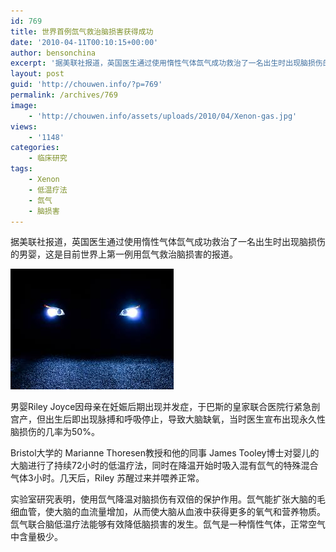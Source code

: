 ```yaml
---
id: 769
title: 世界首例氙气救治脑损害获得成功
date: '2010-04-11T00:10:15+00:00'
author: bensonchina
excerpt: '据美联社报道，英国医生通过使用惰性气体氙气成功救治了一名出生时出现脑损伤的男婴，这是目前世界上第一例用氙气救治脑损害的报道。男婴Riley Joyce因母亲在云生后期出现并发症，于巴斯的皇家联合医院行紧急剖宫产，但出生后即出现脉搏和呼吸停止，导致大脑缺氧，当时医生宣布出现永久性脑损伤的几率为50%。'
layout: post
guid: 'http://chouwen.info/?p=769'
permalink: /archives/769
image:
    - 'http://chouwen.info/assets/uploads/2010/04/Xenon-gas.jpg'
views:
    - '1148'
categories:
    - 临床研究
tags:
    - Xenon
    - 低温疗法
    - 氙气
    - 脑损害
---
```


据美联社报道，英国医生通过使用惰性气体氙气成功救治了一名出生时出现脑损伤的男婴，这是目前世界上第一例用氙气救治脑损害的报道。

![](/assets/uploads/2010/04/下载-2.jpg)

男婴Riley Joyce因母亲在妊娠后期出现并发症，于巴斯的皇家联合医院行紧急剖宫产，但出生后即出现脉搏和呼吸停止，导致大脑缺氧，当时医生宣布出现永久性脑损伤的几率为50%。

Bristol大学的 Marianne Thoresen教授和他的同事 James Tooley博士对婴儿的大脑进行了持续72小时的低温疗法，同时在降温开始时吸入混有氙气的特殊混合气体3小时。几天后，Riley 苏醒过来并喂养正常。

实验室研究表明，使用氙气降温对脑损伤有双倍的保护作用。氙气能扩张大脑的毛细血管，使大脑的血流量增加，从而使大脑从血液中获得更多的氧气和营养物质。氙气联合脑低温疗法能够有效降低脑损害的发生。氙气是一种惰性气体，正常空气中含量极少。
